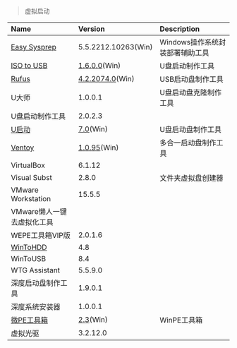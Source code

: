 > 虚拟启动

| Name                       | Version                       | Description                     |
| :------------------------- | :---------------------------- | :------------------------------ |
| [Easy Sysprep][ES]         | 5.5.2212.10263(Win)           | Windows操作系统封装部署辅助工具 |
| [ISO to USB][IU]           | [1.6.0.0][IU-Down](Win)       | U盘启动制作工具                 |
| [Rufus]                    | [4.2.2074.0][Rufus-Down](Win) | USB启动盘制作工具               |
| U大师                      | 1.0.0.1                       | U盘启动盘克隆制作工具           |
| U盘启动制作工具            | 2.0.2.3                       |                                 |
| [U启动][UQD]               | [7.0][UQD-Down](Win)          | U盘启动盘制作工具               |
| [Ventoy]                   | [1.0.95][Ventoy-Down](Win)    | 多合一启动盘制作工具            |
| VirtualBox                 | 6.1.12                        |                                 |
| Visual Subst               | 2.8.0                         | 文件夹虚拟盘创建器              |
| VMware Workstation         | 15.5.5                        |                                 |
| VMware懒人一键去虚拟化工具 |                               |                                 |
| WEPE工具箱VIP版            | 2.0.1.6                       |                                 |
| [WinToHDD]                 | 4.8                           |                                 |
| WinToUSB                   | 8.4                           |                                 |
| WTG Assistant              | 5.5.9.0                       |                                 |
| 深度启动盘制作工具         | 1.9.0.1                       |                                 |
| 深度系统安装器             | 1.0.0.1                       |                                 |
| [微PE工具箱][WePE]         | [2.3][WePE-Down](Win)         | WinPE工具箱                     |
| 虚拟光驱                   | 3.2.12.0                      |                                 |

[ES]: https://www.itsk.com/thread/428084 '跳转主页'
[IU]: http://www.isotousb.com/ '跳转主页'
[IU-Down]: http://www.dayanzai.me/isotousb.html '跳转下载页'
[Rufus]: https://rufus.ie/zh/ '跳转主页'
[Rufus-Down]: https://rufus.ie/downloads/ '跳转下载页'
[UQD]: http://www.uqidong.com/ '跳转主页'
[UQD-Down]: http://www.uqidong.com/download/ '跳转下载页'
[Ventoy]: https://www.ventoy.net/cn/index.html '跳转主页'
[Ventoy-Down]: https://www.ventoy.net/cn/download.html '跳转下载页'
[WinToHDD]: https://www.hasleo.com/index.html '跳转主页'
[WePE]: https://www.wepe.com.cn/ '跳转主页'
[WePE-Down]: https://www.wepe.com.cn/download.html '跳转下载页'
